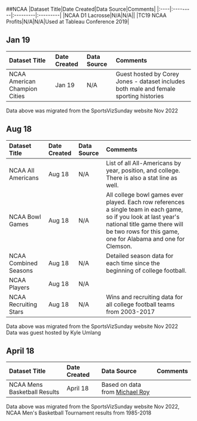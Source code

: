 ##NCAA
|Dataset Title|Date Created|Data Source|Comments|
|:----|:---------|:---------|:---------|
|NCAA D1 Lacrosse|N/A|N/A||
|TC19 NCAA Profits|N/A|N/A|Used at Tableau Conference 2019|

## Jan 19
|Dataset Title|Date Created|Data Source|Comments|
|:----|:---------|:---------|:---------|
|NCAA American Champion Cities|Jan 19|N/A| Guest hosted by Corey Jones - dataset includes both male and female sporting histories|

Data above was migrated from the SportsVizSunday website Nov 2022

## Aug 18
|Dataset Title|Date Created|Data Source|Comments|
|:----|:---------|:---------|:---------|
|NCAA All Americans|Aug 18|N/A|List of all All-Americans by year, position, and college. There is also a stat line as well.
|NCAA Bowl Games|Aug 18|N/A|All college bowl games ever played. Each row references a single team in each game, so if you look at last year's national title game there will be two rows for this game, one for Alabama and one for Clemson.|
|NCAA Combined Seasons|Aug 18|N/A|Detailed season data for each time since the beginning of college football.|
|NCAA Players|Aug 18|N/A||
|NCAA Recruiting Stars|Aug 18|N/A|Wins and recruiting data for all college football teams from 2003-2017|

Data above was migrated from the SportsVizSunday website Nov 2022
<br>
Data was guest hosted by Kyle Umlang

## April 18
|Dataset Title|Date Created|Data Source|Comments|
|:----|:---------|:---------|:---------|
|NCAA Mens Basketball Results|April 18|Based on data from [Michael Roy](https://data.world/michaelaroy/ncaa-tournament-results)||

Data above was migrated from the SportsVizSunday website Nov 2022, 
NCAA Men's Basketball Tournament results from 1985-2018